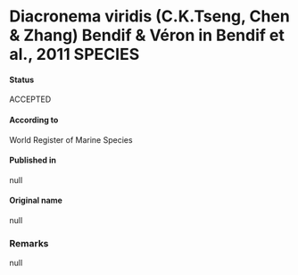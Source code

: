 Diacronema viridis (C.K.Tseng, Chen & Zhang) Bendif & Véron in Bendif et al., 2011 SPECIES
=======

#### Status
ACCEPTED

#### According to
World Register of Marine Species

#### Published in
null

#### Original name
null

### Remarks
null